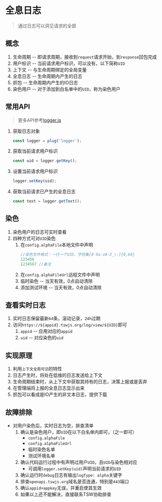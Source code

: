 # 全息日志

> 通过日志可以洞见请求的全部

## 概念

1. 生命周期 -- 即请求周期，接收到`request`请求开始，到`response`回包完成
1. 用户标识 -- 当前请求用户标识，可以没有，以下简称`UID`
1. 上下文 -- 与生命周期绑定的全局变量
1. 全息日志 -- 生命周期内产生的日志
1. 抓包 -- 生命周期内产生的IO日志
1. 染色用户 -- 对于添加到白名单中的`UID`，称为染色用户

## 常用API

> 更多API参考[logger.js](/doc/api/logger)

1. 获取日志对象
    ```js
    const logger = plug('logger');
    ```
1. 获取当前请求用户标识
    ```js
    const uid = logger.getKey();
    ```
1. 设置当前请求用户标识
    ```js
    logger.setKey(uid);
    ```
1. 获取当前请求已产生的全息日志
    ```js
    const text = logger.getText();
    ```

## 染色

1. 染色用户的日志可实时查看
1. 四种方式可对`UID`染色
    1. 在`config.alphaFile`本地文件中声明
        ```js
        //染色文件格式：一行一个UID，字符集[0-9a-zA-Z_\-]{0,64}
        123456
        1234567 //备注
        ```
    1. 在`config.alphaFileUrl`远程文件中声明
    1. 临时染色 -- 当天有效，0点自动清除
    1. 添加测试环境 -- 当天有效，0点自动清除


## 查看实时日志

1. 实时日志保留最新`64`条，滚动记录，`24h`过期
1. 访问`https://${appid}.tswjs.org/log/view/${UID}`即可
    1. `appid` -- 应用对应的`appid`
    1. `uid` -- 对应染色的`uid`

## 实现原理

1. 利用`上下文全局可见`的特性
1. 日志产生时，将处在低维的日志发送给上下文
1. 生命周期结束时，从上下文中获取其持有的日志，决策上报或是丢弃
1. 在管理端将上报的全息日志显示出来
1. 抓包可以看成是IO产生的非文本日志，提供下载

## 故障排除

- 对用户染色后，实时日志为空，排查清单
    1. 确认是染色用户，即`UID`在以下白名单内即可，（之一即可）
        - `config.alphaFile`
        - `config.alphaFileUrl`
        - 临时染色名单
        - 测试环境名单
    1. 确认代码运行过程中有声明过用户`UID`，且`UID`与染色相对应
        - 可调用`logger.setKey(uid)`声明当前请求的`UID`
    1. 确认运行时`debug`日志有输出`logType: alpha`关键字
    1. 排查`openapi.tswjs.org`域名是否连通，特别是`443`端口
    1. 确认`appid+appkey`无误，并重启使其生效
    1. 如果以上还不能解决，直接联系TSW协助排查

